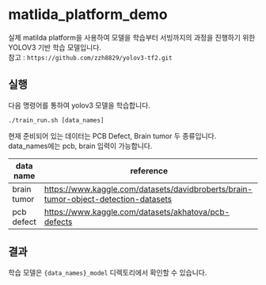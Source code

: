 # matlida_platform_demo
실제 matilda platform을 사용하여 모델을 학습부터 서빙까지의 과정을 진행하기 위한 YOLOV3 기반 학습 모델입니다.   
참고 : `https://github.com/zzh8829/yolov3-tf2.git`

## 실행
다음 명령어를 통하여 yolov3 모델을 학습합니다.
```
./train_run.sh [data_names]
```
현재 준비되어 있는 데이터는 PCB Defect, Brain tumor 두 종류입니다.   
data_names에는 pcb, brain 입력이 가능합니다.

|data name|reference|
|------|-----|
|brain tumor|https://www.kaggle.com/datasets/davidbroberts/brain-tumor-object-detection-datasets|
|pcb defect|https://www.kaggle.com/datasets/akhatova/pcb-defects|

## 결과

학습 모델은 `{data_names}_model` 디렉토리에서 확인할 수 있습니다.